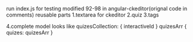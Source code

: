 run index.js for testing
modified 92-98 in angular-ckeditor(orignal code in comments)
reusable parts
1.textarea for ckeditor
2.quiz
3.tags

4.complete model looks like
quizesCollection:
{
  interactiveId
}
quizesArr
{
  quizes: quizesArr
}
